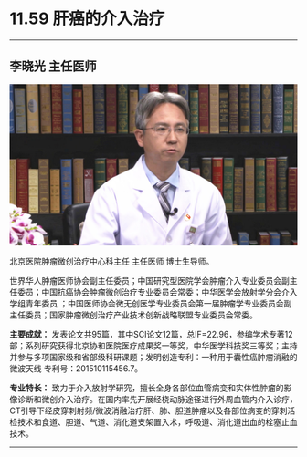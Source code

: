 # 11.59 肝癌的介入治疗

---

## 李晓光 主任医师

![1682522149973](image/c11_059/1682522149973.png)

北京医院肿瘤微创治疗中心科主任 主任医师 博士生导师。

世界华人肿瘤医师协会副主任委员；中国研究型医院学会肿瘤介入专业委员会副主任委员；中国抗癌协会肿瘤微创治疗专业委员会常委；中华医学会放射学分会介入学组青年委员 ；中国医师协会微无创医学专业委员会第一届肿瘤学专业委员会副主任委员；国家肿瘤微创治疗产业技术创新战略联盟专业委员会常委。


**主要成就：** 发表论文共95篇，其中SCI论文12篇，总IF=22.96，参编学术专著12部；系列研究获得北京协和医院医疗成果奖一等奖，中华医学科技奖三等奖；主持并参与多项国家级和省部级科研课题；发明创造专利：一种用于囊性癌肿瘤消融的微波天线 专利号：201510115456.7。


**专业特长：** 致力于介入放射学研究，擅长全身各部位血管病变和实体性肿瘤的影像诊断和微创介入治疗。在国内率先开展经桡动脉途径进行外周血管内介入诊疗，CT引导下经皮穿刺射频/微波消融治疗肝、肺、胆道肿瘤以及各部位病变的穿刺活检技术和食道、胆道、气道、消化道支架置入术，呼吸道、消化道出血的栓塞止血技术。

---
